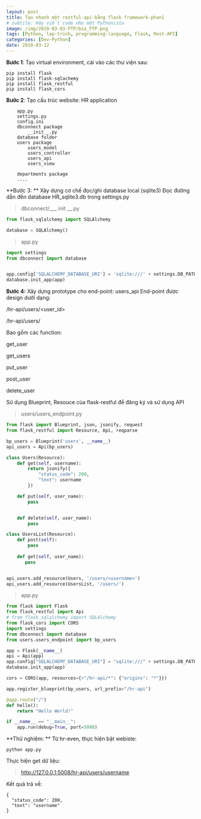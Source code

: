 ```yaml
---
layout: post
title: Tạo nhanh một restful-api-bằng flask framework-phan1
# subtile: Hãy viết code như một Pythonista
image: /img/2018-03-03-FTP/bia_FTP.png
tags: [Python, lap-trinh, programming-language, Flask, Rest-API]
categories: [Dev-Python]
date: 2018-03-12
---
```



**Bước 1**: Tạo virtual environment, cài vào các thư viện sau:
```
pip install flask
pip install flask-sqlachemy
pip install flask_restful
pip install flask_cors
```

**Bước 2**: Tạo cấu trúc website:
HR application
```
    app.py
    settings.py
    config.ini
    dbconnect package
        __init__.py
    database folder
    users package
        users_model
        users_controller
        users_api
        users_view

    departments package
    ....
```

**Bước 3: ** Xây dựng cơ chế đọc/ghi database local (sqlite3)
Đọc đường dẫn đến database HR_sqlite3.db trong settings.py

>dbconnect/___ init __.py
```Python
from flask_sqlalchemy import SQLAlchemy

database = SQLAlchemy()

```

>app.py
```Python
import settings
from dbconnect import database


app.config['SQLALCHEMY_DATABASE_URI'] = 'sqlite:///' + settings.DB_PATH
database.init_app(app)

```

**Bước 4:** Xây dựng prototype cho end-point: users_api
End-point được design dưới dạng:

/hr-api/users/<user_id>

/hr-api/users/

Bao gồm các function:

get_user

get_users

put_user

post_user

delete_user

Sử dụng Blueprint, Resouce của flask-restful để đăng ký và sử dụng API

>users/users_endpoint.py

```Python
from flask import Blueprint, json, jsonify, request
from flask_restful import Resource, Api, reqparse

bp_users = Blueprint('users', __name__)
api_users = Api(bp_users)

class Users(Resource):
    def get(self, username):
        return jsonify({
            "status_code": 200,
            "text": username
        })

    def put(self, user_name):
        pass


    def delete(self, user_name):
        pass

class UsersList(Resource):
    def post(self):
        pass
    
    def get(self, user_name):
       pass


api_users.add_resource(Users, '/users/<username>')
api_users.add_resource(UsersList, '/users/')
```

>app.py

```Python
from flask import Flask
from flask_restful import Api
# from flask_sqlalchemy import SQLAlchemy
from flask_cors import CORS
import settings
from dbconnect import database
from users.users_endpoint import bp_users

app = Flask(__name__)
api = Api(app)
app.config["SQLALCHEMY_DATABASE_URI"] = "sqlite:///" + settings.DB_PATH
database.init_app(app)

cors = CORS(app, resources={r"/hr-api/*": {"origins": "*"}})

app.register_blueprint(bp_users, url_prefix="/hr-api")

@app.route("/")
def hello():
    return "Hello World!"

if __name__ == "__main__":
    app.run(debug=True, port=5008)


```

**Thử nghiệm: **
Từ hr-even, thực hiện bật webiste:
```
python app.py
```

Thực hiện get dữ liệu: 
>http://127.0.0.1:5008/hr-api/users/username

Kết quả trả về:

```
{
  "status_code": 200, 
  "text": "username"
}
```
